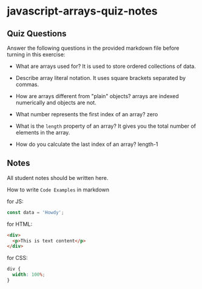 # javascript-arrays-quiz-notes

## Quiz Questions

Answer the following questions in the provided markdown file before turning in this exercise:

- What are arrays used for?
  It is used to store ordered collections of data.

- Describe array literal notation.
  It uses square brackets separated by commas.

- How are arrays different from "plain" objects?
  arrays are indexed numerically and objects are not.

- What number represents the first index of an array?
  zero

- What is the `length` property of an array?
  It gives you the total number of elements in the array.

- How do you calculate the last index of an array?
  length-1

## Notes

All student notes should be written here.

How to write `Code Examples` in markdown

for JS:

```javascript
const data = 'Howdy';
```

for HTML:

```html
<div>
  <p>This is text content</p>
</div>
```

for CSS:

```css
div {
  width: 100%;
}
```
